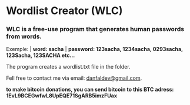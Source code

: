 # Wordlist Creator (WLC)

### WLC is a free-use program that generates human passwords from words.
Exemple: | __word: sacha__ | __password: 123sacha, 1234sacha, 0293sacha, 123Sacha, 123SACHA etc...__

The program creates a wordlist.txt file in the folder.

Fell free to contact me via email: danfaldev@gmail.com.

**to make bitcoin donations, you can send bitcoin to this BTC adress: 1EvL9BCEGwfwL8UpEQE71SgARB5imzFUax**
